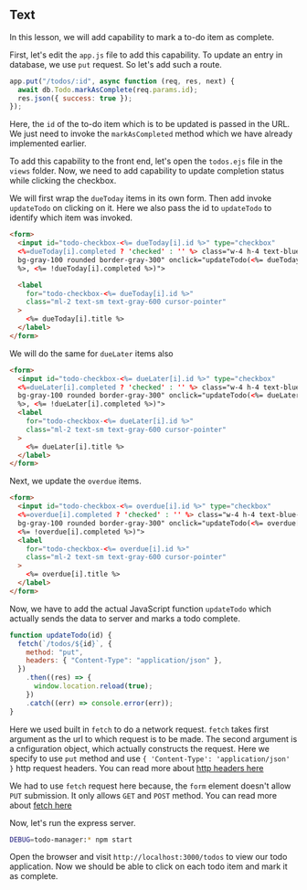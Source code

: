 ## Text

In this lesson, we will add capability to mark a to-do item as complete.

First, let's edit the `app.js` file to add this capability. To update an entry in database, we use `put` request. So let's add such a route.

```js
app.put("/todos/:id", async function (req, res, next) {
  await db.Todo.markAsComplete(req.params.id);
  res.json({ success: true });
});
```

Here, the `id` of the to-do item which is to be updated is passed in the URL. We just need to invoke the `markAsCompleted` method which we have already implemented earlier.

To add this capability to the front end, let's open the `todos.ejs` file in the `views` folder. Now, we need to add capability to update completion status while clicking the checkbox.

We will first wrap the `dueToday` items in its own form. Then add invoke `updateTodo` on clicking on it. Here we also pass the id to `updateTodo` to identify which item was invoked.

```html
<form>
  <input id="todo-checkbox-<%= dueToday[i].id %>" type="checkbox"
  <%=dueToday[i].completed ? 'checked' : '' %> class="w-4 h-4 text-blue-600
  bg-gray-100 rounded border-gray-300" onclick="updateTodo(<%= dueToday[i].id
  %>, <%= !dueToday[i].completed %>)">

  <label
    for="todo-checkbox-<%= dueToday[i].id %>"
    class="ml-2 text-sm text-gray-600 cursor-pointer"
  >
    <%= dueToday[i].title %>
  </label>
</form>
```

We will do the same for `dueLater` items also

```html
<form>
  <input id="todo-checkbox-<%= dueLater[i].id %>" type="checkbox"
  <%=dueLater[i].completed ? 'checked' : '' %> class="w-4 h-4 text-blue-600
  bg-gray-100 rounded border-gray-300" onclick="updateTodo(<%= dueLater[i].id
  %>, <%= !dueLater[i].completed %>)">
  <label
    for="todo-checkbox-<%= dueLater[i].id %>"
    class="ml-2 text-sm text-gray-600 cursor-pointer"
  >
    <%= dueLater[i].title %>
  </label>
</form>
```

Next, we update the `overdue` items.

```html
<form>
  <input id="todo-checkbox-<%= overdue[i].id %>" type="checkbox"
  <%=overdue[i].completed ? 'checked' : '' %> class="w-4 h-4 text-blue-600
  bg-gray-100 rounded border-gray-300" onclick="updateTodo(<%= overdue[i].id %>,
  <%= !overdue[i].completed %>)">
  <label
    for="todo-checkbox-<%= overdue[i].id %>"
    class="ml-2 text-sm text-gray-600 cursor-pointer"
  >
    <%= overdue[i].title %>
  </label>
</form>
```

Now, we have to add the actual JavaScript function `updateTodo` which actually sends the data to server and marks a todo complete.

```js
function updateTodo(id) {
  fetch(`/todos/${id}`, {
    method: "put",
    headers: { "Content-Type": "application/json" },
  })
    .then((res) => {
      window.location.reload(true);
    })
    .catch((err) => console.error(err));
}
```

Here we used built in `fetch` to do a network request. `fetch` takes first argument as the url to which request is to be made. The second argument is a cnfiguration object, which actually constructs the request. Here we specify to use `put` method and use `{ 'Content-Type': 'application/json' }` http request headers. You can read more about [http headers here](https://developer.mozilla.org/en-US/docs/Web/HTTP/Headers)

We had to use `fetch` request here because, the `form` element doesn't allow `PUT` submission. It only allows `GET` and `POST` method. You can read more about [fetch here](https://developer.mozilla.org/en-US/docs/Web/API/Fetch_API/Using_Fetch)


Now, let's run the express server.

```sh
DEBUG=todo-manager:* npm start
```
Open the browser and visit `http://localhost:3000/todos` to view our todo application. Now we should be able to click on each todo item and mark it as complete.

